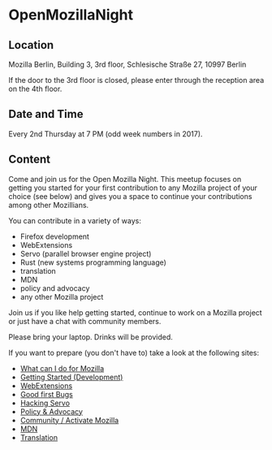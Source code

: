 # OpenMozillaNight

## Location

Mozilla Berlin, Building 3, 3rd floor, Schlesische Straße 27, 10997 Berlin

If the door to the 3rd floor is closed, please enter through the reception area on the 4th floor.

## Date and Time

Every 2nd Thursday at 7 PM (odd week numbers in 2017).

## Content

Come and join us for the Open Mozilla Night. This meetup focuses on getting you
started for your first contribution to any Mozilla project of your choice (see below)
and gives you a space to continue your contributions among other Mozillians.

You can contribute in a variety of ways:

* Firefox development
* WebExtensions
* Servo (parallel browser engine project)
* Rust (new systems programming language)
* translation
* MDN
* policy and advocacy
* any other Mozilla project

Join us if you like help getting started, continue to work on a Mozilla project or just
have a chat with community members.

Please bring your laptop. Drinks will be provided.

If you want to prepare (you don't have to) take a look at the following sites:

* [What can I do for Mozilla](https://whatcanidoformozilla.org/)
* [Getting Started (Development)](https://developer.mozilla.org/en-US/docs/Mozilla/Developer_guide/Introduction)
* [WebExtensions](https://developer.mozilla.org/en-US/Add-ons/WebExtensions)
* [Good first Bugs](https://www.joshmatthews.net/bugsahoy/?simple=1)
* [Hacking Servo](https://github.com/servo/servo/blob/master/docs/HACKING_QUICKSTART.md)
* [Policy & Advocacy](https://blog.mozilla.org/netpolicy/)
* [Community / Activate Mozilla](https://activate.mozilla.community/)
* [MDN](https://developer.mozilla.org/en-US/docs/MDN/Contribute)
* [Translation](https://wiki.mozilla.org/L10n)
